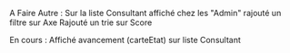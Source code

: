 A Faire Autre :
Sur la liste Consultant affiché chez les "Admin" rajouté un filtre sur Axe
Rajouté un trie sur Score


En cours : Affiché avancement (carteEtat) sur liste Consultant 
